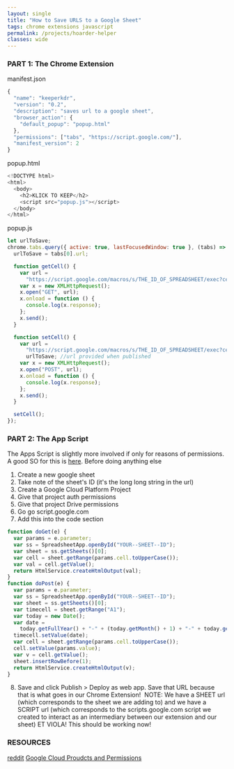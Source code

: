 ```yaml
---
layout: single
title: "How to Save URLS to a Google Sheet"
tags: chrome extensions javascript
permalink: /projects/hoarder-helper
classes: wide
---
```


### PART 1: The Chrome Extension

manifest.json

```javascript
{
  "name": "keeperkdr",
  "version": "0.2",
  "description": "saves url to a google sheet",
  "browser_action": {
    "default_popup": "popup.html"
  },
  "permissions": ["tabs", "https://script.google.com/"],
  "manifest_version": 2
}
```

popup.html

```javascript
<!DOCTYPE html>
<html>
  <body>
    <h2>KLICK TO KEEP</h2>
    <script src="popup.js"></script>
  </body>
</html>
```

popup.js

```javascript
let urlToSave;
chrome.tabs.query({ active: true, lastFocusedWindow: true }, (tabs) => {
  urlToSave = tabs[0].url;

  function getCell() {
    var url =
      "https://script.google.com/macros/s/THE_ID_OF_SPREADSHEET/exec?cell=A1"; //url provided when published
    var x = new XMLHttpRequest();
    x.open("GET", url);
    x.onload = function () {
      console.log(x.response);
    };
    x.send();
  }

  function setCell() {
    var url =
      "https://script.google.com/macros/s/THE_ID_OF_SPREADSHEET/exec?cell=B1&value=" +
      urlToSave; //url provided when published
    var x = new XMLHttpRequest();
    x.open("POST", url);
    x.onload = function () {
      console.log(x.response);
    };
    x.send();
  }

  setCell();
});
```

### PART 2: The App Script

The Apps Script is slightly more involved if only for reasons of permissions. A good SO for this is [here](https://stackoverflow.com/questions/58719628/how-do-i-create-a-user-managed-cloud-platform-project). Before doing anything else

1. Create a new google sheet
2. Take note of the sheet's ID (it's the long long string in the url)
3. Create a Google Cloud Platform Project
4. Give that project auth permissions
5. Give that project Drive permissions
6. Go go script.google.com
7. Add this into the code section

```javascript
function doGet(e) {
  var params = e.parameter;
  var ss = SpreadsheetApp.openById("YOUR--SHEET--ID");
  var sheet = ss.getSheets()[0];
  var cell = sheet.getRange(params.cell.toUpperCase());
  var val = cell.getValue();
  return HtmlService.createHtmlOutput(val);
}
function doPost(e) {
  var params = e.parameter;
  var ss = SpreadsheetApp.openById("YOUR--SHEET--ID");
  var sheet = ss.getSheets()[0];
  var timecell = sheet.getRange("A1");
  var today = new Date();
  var date =
    today.getFullYear() + "-" + (today.getMonth() + 1) + "-" + today.getDate();
  timecell.setValue(date);
  var cell = sheet.getRange(params.cell.toUpperCase());
  cell.setValue(params.value);
  var v = cell.getValue();
  sheet.insertRowBefore(1);
  return HtmlService.createHtmlOutput(v);
}
```

8. Save and click Publish > Deploy as web app. Save that URL because that is what goes in our Chrome Extension! 
   NOTE: We have a SHEET url (which corresponds to the sheet we are adding to) and we have a SCRIPT url (which corresponds to the scripts.google.com script we created to interact as an intermediary between our extension and our sheet)
   ET VIOLA! This should be working now!

### RESOURCES

[reddit](https://www.reddit.com/r/learnjavascript/comments/7g9gdq/chrome_extension_to_write_to_google_sheet/)
[Google Cloud Proudcts and Permissions](https://stackoverflow.com/questions/58719628/how-do-i-create-a-user-managed-cloud-platform-project)
